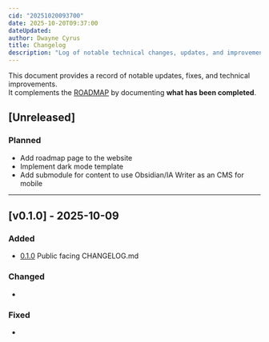 ```yaml
---
cid: "20251020093700"
date: 2025-10-20T09:37:00
dateUpdated: 
author: Dwayne Cyrus
title: Changelog
description: "Log of notable technical changes, updates, and improvements to the website."
---
```

This document provides a record of notable updates, fixes, and technical improvements.  
It complements the [ROADMAP](/roadmap) by documenting **what has been completed**.

## [Unreleased]
### Planned
- Add roadmap page to the website
- Implement dark mode template
- Add submodule for content to use Obsidian/IA Writer as an CMS for mobile

***

## [v0.1.0] - 2025-10-09
### Added
- [0.1.0]() Public facing CHANGELOG.md

### Changed
- 

### Fixed
- 
